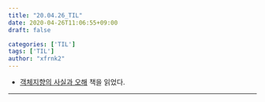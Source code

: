 ```yaml
---
title: "20.04.26_TIL"
date: 2020-04-26T11:06:55+09:00
draft: false

categories: ['TIL']
tags: ['TIL']
author: "xfrnk2"
---
```

+ [객체지향의 사실과 오해](http://www.yes24.com/Product/Goods/18249021) 책을 읽었다.
---   